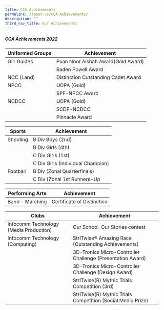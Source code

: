 ```yaml
---
title: CCA Achievements
permalink: /about-us/CCA-Achievements/
description: ""
third_nav_title: Our Achievements
---
```

##### **CCA Achievements 2022**


| Uniformed Groups |  Achievement |
| -------- | -------- |
| Girl Guides     |    Puan Noor Aishah Award(Gold Award)
||Baden Powell Award | 
| NCC (Land) |    Distinction Outstanding Cadet Award |
| NPCC | UOPA (Gold)
|| SPF-NPCC Award |
| NCDCC | UOPA (Gold)
|| SCDF-NCDCC |
|| Pinnacle Award|


| Sports | Achievement |
| -------- | -------- | 
|Shooting | B Div Boys (2nd)
||B Div Girls (4th)
||C Div Girls (1st)
||C Div Girls (Individual Champion)
|Football | B Div (Zonal Quarterfinals)
|| C Div (Zonal 1st Runners-Up |

| Performing Arts | Achievement | 
| -------- | -------- | 
| Band - Marching     | Certificate of Distinction | 

| Clubs | Achievement |
| -------- | -------- | 
| Infocomm Technology (Media Production)     | Our School, Our Stories contest     |
|Infocomm Technology (Computing) | StrITwise® Amazing Race (Outstanding Achievements)
|| 3D-Tronics Micro-Controller Challenge (Presentation Award)
|| 3D-Tronics Micro-Controller Challenge (Design Award)
|| StrITwise(R) Mythic Trials Competition (3rd)
|| StrITwise(R) Mythic Trials Competition (Social Media Prize)













